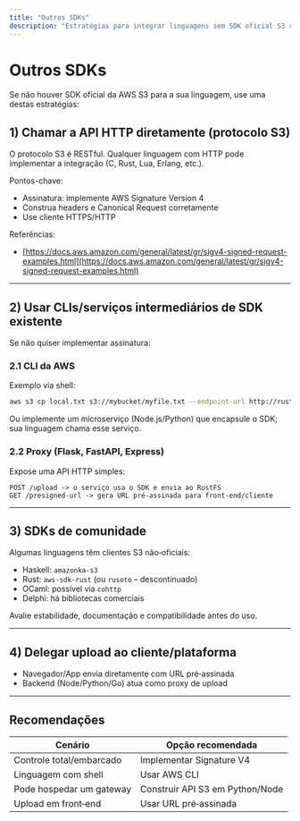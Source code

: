 ```yaml
---
title: "Outros SDKs"
description: "Estratégias para integrar linguagens sem SDK oficial S3 com o RustFS."
---
```


# Outros SDKs

Se não houver SDK oficial da AWS S3 para a sua linguagem, use uma destas estratégias:

## 1) Chamar a API HTTP diretamente (protocolo S3)

O protocolo S3 é RESTful. Qualquer linguagem com HTTP pode implementar a integração (C, Rust, Lua, Erlang, etc.).

Pontos-chave:

- Assinatura: implemente AWS Signature Version 4
- Construa headers e Canonical Request corretamente
- Use cliente HTTPS/HTTP

Referências:

- [https://docs.aws.amazon.com/general/latest/gr/sigv4-signed-request-examples.html](https://docs.aws.amazon.com/general/latest/gr/sigv4-signed-request-examples.html)

---

## 2) Usar CLIs/serviços intermediários de SDK existente

Se não quiser implementar assinatura:

### 2.1 CLI da AWS

Exemplo via shell:

```bash
aws s3 cp local.txt s3://mybucket/myfile.txt --endpoint-url http://rustfs.local:9000
```

Ou implemente um microserviço (Node.js/Python) que encapsule o SDK; sua linguagem chama esse serviço.

### 2.2 Proxy (Flask, FastAPI, Express)

Expose uma API HTTP simples:

```http
POST /upload -> o serviço usa o SDK e envia ao RustFS
GET /presigned-url -> gera URL pré‑assinada para front-end/cliente
```

---

## 3) SDKs de comunidade

Algumas linguagens têm clientes S3 não‑oficiais:

- Haskell: `amazonka-s3`
- Rust: `aws-sdk-rust` (ou `rusoto` – descontinuado)
- OCaml: possível via `cohttp`
- Delphi: há bibliotecas comerciais

Avalie estabilidade, documentação e compatibilidade antes do uso.

---

## 4) Delegar upload ao cliente/plataforma

- Navegador/App envia diretamente com URL pré‑assinada
- Backend (Node/Python/Go) atua como proxy de upload

---

## Recomendações

| Cenário | Opção recomendada |
| ------------- | ---------------------------------- |
| Controle total/embarcado | Implementar Signature V4 |
| Linguagem com shell | Usar AWS CLI |
| Pode hospedar um gateway | Construir API S3 em Python/Node |
| Upload em front‑end | Usar URL pré‑assinada |
